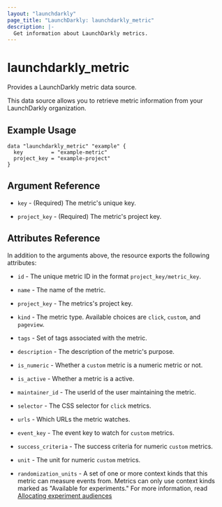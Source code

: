 ```yaml
---
layout: "launchdarkly"
page_title: "LaunchDarkly: launchdarkly_metric"
description: |-
  Get information about LaunchDarkly metrics.
---
```


# launchdarkly_metric

Provides a LaunchDarkly metric data source.

This data source allows you to retrieve metric information from your LaunchDarkly organization.

## Example Usage

```hcl
data "launchdarkly_metric" "example" {
  key         = "example-metric"
  project_key = "example-project"
}
```

## Argument Reference

- `key` - (Required) The metric's unique key.

- `project_key` - (Required) The metric's project key.

## Attributes Reference

In addition to the arguments above, the resource exports the following attributes:

- `id` - The unique metric ID in the format `project_key/metric_key`.

- `name` - The name of the metric.

- `project_key` - The metrics's project key.

- `kind` - The metric type. Available choices are `click`, `custom`, and `pageview`.

- `tags` - Set of tags associated with the metric.

- `description` - The description of the metric's purpose.

- `is_numeric` - Whether a `custom` metric is a numeric metric or not.

- `is_active` - Whether a metric is a active.

- `maintainer_id` - The userId of the user maintaining the metric.

- `selector` - The CSS selector for `click` metrics.

- `urls` - Which URLs the metric watches.

- `event_key` - The event key to watch for `custom` metrics.

- `success_criteria` - The success criteria for numeric `custom` metrics.

- `unit` - The unit for numeric `custom` metrics.

- `randomization_units` - A set of one or more context kinds that this metric can measure events from. Metrics can only use context kinds marked as "Available for experiments." For more information, read [Allocating experiment audiences](https://docs.launchdarkly.com/home/creating-experiments/allocation)
